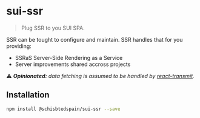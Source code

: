 # sui-ssr
> Plug SSR to you SUI SPA.

SSR can be tought to configure and maintain. SSR handles that for you providing:
* SSRaS Server-Side Rendering as a Service
* Server improvements shared accross projects

:warning: _**Opinionated:** data fetching is assumed to be handled by [react-transmit](https://github.com/RickWong/react-transmit)._


## Installation

```sh
npm install @schisbtedspain/sui-ssr --save
```
